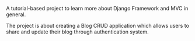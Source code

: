 A tutorial-based project to learn more about Django Framework and MVC in general.

The project is about creating a Blog CRUD application which allows users to share and update their blog through authentication system.
